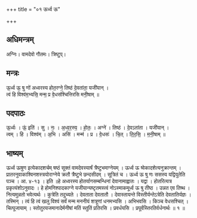 +++
title = "०१ ऊर्ध्व ऊ"

+++
## अधिमन्त्रम्
अग्निः। वामदेवो गौतमः। त्रिष्टुप्।

## मन्त्रः
ऊ॒र्ध्व ऊ॒ षु णो॑ अध्वरस्य होत॒रग्ने॒ तिष्ठ॑ दे॒वता॑ता॒ यजी॑यान् ।  
त्वं हि विश्व॑म॒भ्यसि॒ मन्म॒ प्र वे॒धस॑श्चित्तिरसि मनी॒षाम् ॥

## पदपाठः
ऊ॒र्ध्वः । ऊं॒ इति॑ । सु । नः॒ । अ॒ध्व॒र॒स्य॒ । हो॒तः॒ । अग्ने॑ । तिष्ठ॑ । दे॒वऽता॑ता । यजी॑यान् ।  
त्वम् । हि । विश्व॑म् । अ॒भि । असि॑ । मन्म॑ । प्र । वे॒धसः॑ । चि॒त् । ति॒र॒सि॒ । म॒नी॒षाम् ॥

## भाष्यम्
ऊर्ध्व ऊषुण इत्येकादशर्चम् षष्ठं सूक्तं वामदेवस्यार्षं त्रैष्टुभमाग्नेयम् । ऊर्ध्व ऊ ष्वेकादशेत्यनुक्रान्तम् । प्रातरनुवाकाश्विनशस्त्रयोराग्नेये क्रतौ त्रैष्टुभे छन्दसीदम् । सूत्रितं च । ऊर्ध्व ऊ षु णः ससस्य यद्वियुतेति पञ्च । आ. ४-१३ । इति ॥हे अध्वरस्य होतर्यागसम्बन्धिनां देवानामाह्वातः । यद्वा । होतरित्यत्र प्रकृत्यंशोऽनुवादः । हे होमनिश्पादकाग्ने यजीयान्यष्टृतमस्त्वं नोऽस्माकमूर्ध्व ऊ षु तीष्ठ । उन्नत एव तिष्थ । नित्यमुन्नतो भवेत्यर्थः । कुत्रेति तदुच्यते । देवताता देवतातौ । देवास्तायन्ते विस्तीर्यन्तेऽत्रेति देवतातिर्यज्ञः । तस्मिन् । त्वं हि त्वं खलु विश्वं सर्वं मन्म मननीयं शत्रूणां धनमभ्यसि । अभिभवसि । किञ्च वेधसश्चित् । चित्पूजायाम् । स्तोतुरयजमानादेर्मनीषां मतिं स्तुतिं प्रतिरसि । प्रवर्धयसि । प्रपूर्वस्तिरतिर्वर्धनार्थः ॥ १ ॥
